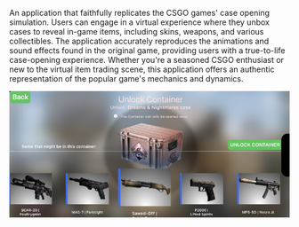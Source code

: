   An application that faithfully replicates the CSGO games' case opening simulation. Users can engage in a virtual experience where they unbox cases to reveal in-game items, including skins, weapons, and various collectibles. The application accurately reproduces the animations and sound effects found in the original game, providing users with a true-to-life case-opening experience. Whether you're a seasoned CSGO enthusiast or new to the virtual item trading scene, this application offers an authentic representation of the popular game's mechanics and dynamics.
  
![IMAGE](CSGOGithubPhotos/gunPreview.png)
